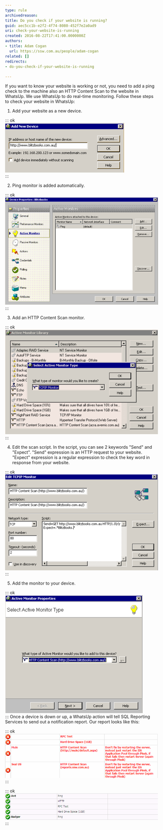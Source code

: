 ```yaml
---
type: rule
archivedreason: 
title: Do you check if your website is running?
guid: aec5cc1b-e2f2-4f74-8080-452f7e2a0ad9
uri: check-your-website-is-running
created: 2016-08-22T17:41:00.0000000Z
authors:
- title: Adam Cogan
  url: https://ssw.com.au/people/adam-cogan
related: []
redirects:
- do-you-check-if-your-website-is-running

---
```


If you want to know your website is working or not, you need to add a ping check to the machine also an HTTP Content Scan to the website in WhatsUp. We use WhatsUp to do real-time monitoring.
Follow these steps to check your website in WhatsUp:
<!--endintro-->

1. Add your website as a new device. 

::: ok  
![Figure: New device](running1.GIF)  
:::

2. Ping monitor is added automatically. 

::: ok  
![Figure: Ping monitor](running2.GIF)  
:::

3. Add an HTTP Content Scan monitor. 

::: ok  
![Figure: HTTP Content Scan](running3.GIF)  
:::

4. Edit the scan script. In the script, you can see 2 keywords "Send" and "Expect".
"Send" expression is an  HTTP request to your website.
"Expect" expression is a regular expression to check the key word in response from your website.
 

::: ok  
![Figure: Edit scan script](running4.GIF)  
:::

5. Add the monitor to your device. 

::: ok  
![Figure: Add monitor](running5.GIF)  
:::
 Once a device is down or up, a WhatsUp action will tell SQL Reporting Services to send out a notification report. 
Our report looks like this: 

::: ok  
![Figure: Website doesn't work](running6.GIF)  
:::


::: ok  
![Figure: Website works](running7.GIF)  
:::
